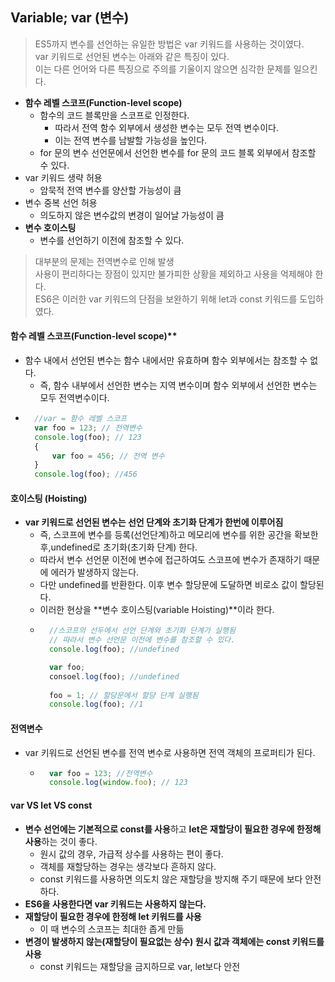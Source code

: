 ## Variable; var (변수) 
>ES5까지 변수를 선언하는 유일한 방법은 var 키워드를 사용하는 것이였다.<br> var 키워드로 선언된 변수는 아래와 같은 특징이 있다.<br>이는 다른 언어와 다른 특징으로 주의를 기울이지 않으면 심각한 문제를 일으킨다.

- **함수 레벨 스코프(Function-level scope)**
    - 함수의 코드 블록만을 스코프로 인정한다.
        - 따라서 전역 함수 외부에서 생성한 변수는 모두 전역 변수이다.
        - 이는 전역 변수를 남발할 가능성을 높인다.
    - for 문의 변수 선언문에서 선언한 변수를 for 문의 코드 블록 외부에서 참조할 수 있다.
- var 키워드 생략 허용
    - 암묵적 전역 변수를 양산할 가능성이 큼
- 변수 중복 선언 허용
    - 의도하지 않은 변수값의 변경이 일어날 가능성이 큼
- **변수 호이스팅**
    - 변수를 선언하기 이전에 참조할 수 있다.

> 대부분의 문제는 전역변수로 인해 발생<br>사용이 편리하다는 장점이 있지만 불가피한 상황을 제외하고 사용을 억제해야 한다.<br>ES6은 이러한 var 키워드의 단점을 보완하기 위해 let과 const 키워드를 도입하였다.

#### 함수 레벨 스코프(Function-level scope)**
- 함수 내에서 선언된 변수는 함수 내에서만 유효하며 함수 외부에서는 참조할 수 없다.
    - 즉, 함수 내부에서 선언한 변수는 지역 변수이며 함수 외부에서 선언한 변수는 모두 전역변수이다.
- ```javascript
    //var = 함수 레벨 스코프
    var foo = 123; // 전역변수
    console.log(foo); // 123
    {
        var foo = 456; // 전역 변수
    }
    console.log(foo); //456
  ```
#### 호이스팅 (Hoisting)
- **var 키워드로 선언된 변수는 선언 단계와 초기화 단계가 한번에 이루어짐**
    - 즉, 스코프에 변수를 등록(선언단계)하고 메모리에 변수를 위한 공간을 확보한 후,undefined로 초기화(초기화 단계) 한다.
    - 따라서 변수 선언문 이전에 변수에 접근하여도 스코프에 변수가 존재하기 때문에 에러가 발생하지 않는다.
    - 다만 undefined를 반환한다. 이후 변수 할당문에 도달하면 비로소 값이 할당된다.
    - 이러한 현상을 **변수 호이스팅(variable Hoisting)**이라 한다.
    - ```javascript
        //스코프의 선두에서 선언 단계와 초기화 단계가 실행됨
        // 따라서 변수 선언문 이전에 변수를 참조할 수 있다.
        console.log(foo); //undefined

        var foo;
        consoel.log(foo); //undefined
        
        foo = 1; // 할당문에서 할당 단계 실행됨
        console.log(foo); //1

      ```
#### 전역변수
- var 키워드로 선언된 변수를 전역 변수로 사용하면 전역 객체의 프로퍼티가 된다.
    - ```javascript
        var foo = 123; //전역변수
        console.log(window.foo); // 123
      ```
#### var VS let VS const
- **변수 선언에는 기본적으로 const를 사용**하고 **let은 재할당이 필요한 경우에 한정해 사용**하는 것이 좋다.
    - 원시 값의 경우, 가급적 상수를 사용하는 편이 좋다.
    - 객체를 재할당하는 경우는 생각보다 흔하지 않다.
    - const 키워드를 사용하면 의도치 않은 재할당을 방지해 주기 때문에 보다 안전하다.
- **ES6을 사용한다면 var 키워드는 사용하지 않는다.**
- **재할당이 필요한 경우에 한정해 let 키워드를 사용** 
    - 이 때 변수의 스코프는 최대한 좁게 만듦
- **변경이 발생하지 않는(재할당이 필요없는 상수) 원시 값과 객체에는 const 키워드를 사용**
    - const 키워드는 재할당을 금지하므로 var, let보다 안전